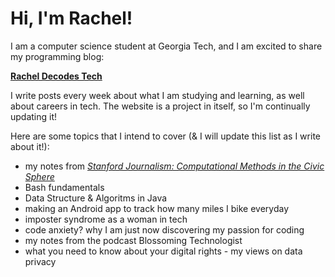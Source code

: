 # Hi, I'm Rachel!

I am a computer science student at Georgia Tech, and I am excited to share my programming blog: 

[**Rachel Decodes Tech**](https://rachel-d23.github.io/)

I write posts every week about what I am studying and learning, as well about careers in tech. The website is a project in itself, so I'm continually updating it! 

Here are some topics that I intend to cover (& I will update this list as I write about it!):
- my notes from [*Stanford Journalism: Computational Methods in the Civic Sphere*](http://www.compciv.org/curriculum/)
- Bash fundamentals 
- Data Structure & Algoritms in Java
- making an Android app to track how many miles I bike everyday
- imposter syndrome as a woman in tech 
- code anxiety? why I am just now discovering my passion for coding 
- my notes from the podcast Blossoming Technologist <!-- include personal connection with host -->
- what you need to know about your digital rights - my views on data privacy
